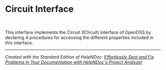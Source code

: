 # Circuit Interface

&nbsp;

This interface implements the Circuit (ICIrcuit) interface of OpenDSS by declaring 4 procedures for accessing the different properties included in this interface.


***
_Created with the Standard Edition of HelpNDoc: [Effortlessly Spot and Fix Problems in Your Documentation with HelpNDoc's Project Analyzer](<https://www.helpndoc.com/feature-tour/advanced-project-analyzer/>)_
